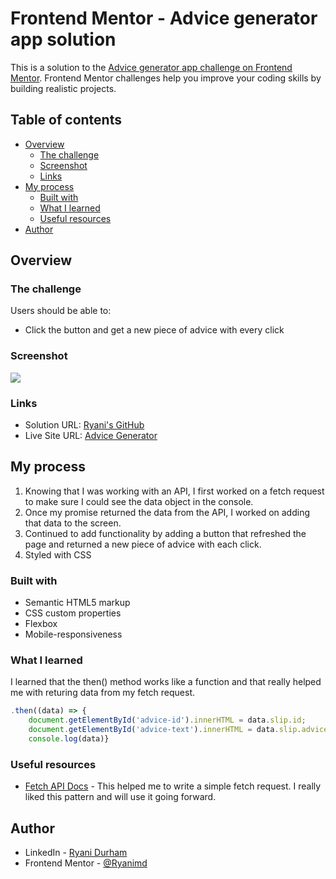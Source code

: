 # Frontend Mentor - Advice generator app solution

This is a solution to the [Advice generator app challenge on Frontend Mentor](https://www.frontendmentor.io/challenges/advice-generator-app-QdUG-13db). Frontend Mentor challenges help you improve your coding skills by building realistic projects.

## Table of contents

- [Overview](#overview)
  - [The challenge](#the-challenge)
  - [Screenshot](#screenshot)
  - [Links](#links)
- [My process](#my-process)
  - [Built with](#built-with)
  - [What I learned](#what-i-learned)
  - [Useful resources](#useful-resources)
- [Author](#author)

## Overview

### The challenge

Users should be able to:

- Click the button and get a new piece of advice with every click

### Screenshot

![](./Advice-Gen.png)

### Links

- Solution URL: [Ryani's GitHub](https://github.com/ryanimdurham/Advice-Generator)
- Live Site URL: [Advice Generator](https://ryanimdurham.github.io/Advice-Generator/)

## My process

1. Knowing that I was working with an API, I first worked on a fetch request to make sure I could see the data object in the console.
2. Once my promise returned the data from the API, I worked on adding that data to the screen.
3. Continued to add functionality by adding a button that refreshed the page and returned a new piece of advice with each click.
4. Styled with CSS

### Built with

- Semantic HTML5 markup
- CSS custom properties
- Flexbox
- Mobile-responsiveness

### What I learned

I learned that the then() method works like a function and that really helped me with returing data from my fetch request.

```js
.then((data) => {
    document.getElementById('advice-id').innerHTML = data.slip.id;
    document.getElementById('advice-text').innerHTML = data.slip.advice;
    console.log(data)}
```

### Useful resources

- [Fetch API Docs](https://developer.mozilla.org/en-US/docs/Web/API/Fetch_API/Using_Fetch) - This helped me to write a simple fetch request. I really liked this pattern and will use it going forward.

## Author

- LinkedIn - [Ryani Durham](https://www.linkedin.com/in/ryanidurham/)
- Frontend Mentor - [@Ryanimd](https://www.frontendmentor.io/profile/ryanimd)

